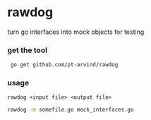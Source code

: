 rawdog
======
turn go interfaces into mock objects for testing


### get the tool
```bash
 go get github.com/pt-arvind/rawdog
 ```

### usage
```
rawdog <input file> <output file>
```

```bash
rawdog -m somefile.go mock_interfaces.go

```
